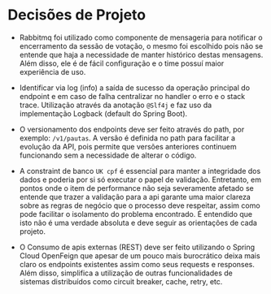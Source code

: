 # Decisões de Projeto

- Rabbitmq foi utilizado como componente de mensageria para notificar o encerramento da sessão de votação, o mesmo foi
  escolhido pois não se entende que haja a necessidade de manter histórico destas mensagens. Além disso, ele é de fácil
  configuração e o time possuí maior experiência de uso.

- Identificar via log (info) a saída de sucesso da operação principal do endpoint e em caso de falha centralizar no
  handler o erro e o stack trace. Utilização através da anotação `@Slf4j` e faz uso da implementação Logback (default do
  Spring Boot).

- O versionamento dos endpoints deve ser feito através do path, por exemplo: `/v1/pautas`. A versão é definida no path
  para facilitar a evolução da API, pois permite que versões anteriores continuem funcionando sem a necessidade de
  alterar o código.

- A constraint de banco `UK cpf` é essencial para manter a integridade dos dados e poderia por si só executar o papel de
  validação. Entretanto, em pontos onde o item de performance não seja severamente afetado se entende que trazer a
  validação para a api garante uma maior clareza sobre as regras de negócio que o processo deve respeitar, assim como
  pode facilitar o isolamento do problema encontrado. É entendido que isto não é uma verdade absoluta e deve seguir as
  orientações de cada projeto.

- O Consumo de apis externas (REST) deve ser feito utilizando o Spring Cloud OpenFeign que apesar de um pouco mais
  burocrático deixa mais claro os endpoints existentes assim como seus requests e responses. Além disso, simplifica a
  utilização de outras funcionalidades de sistemas distribuídos como circuit breaker, cache, retry, etc.

